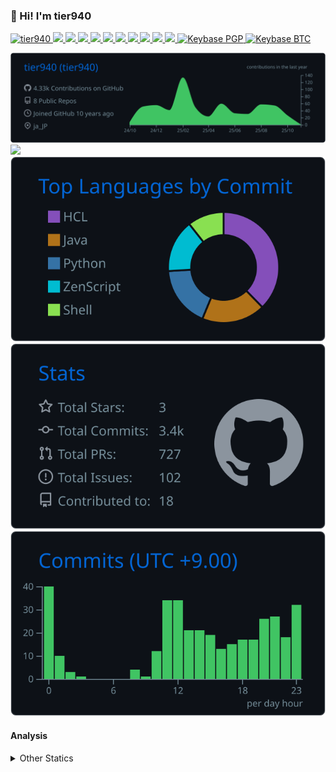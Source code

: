 ### 👋 Hi! I'm tier940

<p align="left"> 
  <a href="https://github.com/tier940/tier940/">
    <img src="https://komarev.com/ghpvc/?username=tier940" alt="tier940" />
  </a>
  <a href="http://twitter.com/tier940">
    <img height="20" src="https://img.shields.io/twitter/follow/tier940?label=Twitter&logo=twitter&style=flat" />
  </a>
  <a href="https://github.com/tier940">
    <img height="20" src="https://img.shields.io/github/followers/tier940?label=follow&logo=github&style=flat" />
  </a>
  <a href="https://www.reddit.com/user/tier940">
    <img height="20" src="https://img.shields.io/reddit/user-karma/combined/tier940?label=Reddit&logo=reddit&style=flat" />
  </a>
  <a href="https://stackoverflow.com/users/17317833/tier940">
    <img height="20" src="https://img.shields.io/stackexchange/stackoverflow/r/17317833?label=StackOverflow&logo=stack-overflow&style=flat" />
  </a>
  <a href="https://zenn.dev/tier940">
    <img height="20" src="https://zenn.badge.nikaera.com/s/tier940/likes" />
  </a>
  <a href="https://zenn.dev/tier940">
    <img height="20" src="https://zenn.badge.nikaera.com/s/tier940/followers" />
  </a>
  <a href="https://zenn.dev/tier940">
    <img height="20" src="https://zenn.badge.nikaera.com/s/tier940/articles" />
  </a>
  <a href="http://qiita.com/tier940">
    <img height="20" src="https://qiita-badge.apiapi.app/s/tier940/posts.svg" />
  </a>
  <a href="http://qiita.com/tier940">
    <img height="20" src="https://qiita-badge.apiapi.app/s/tier940/contributions.svg" />
  </a>
  <a href="https://github.com/tier940/tier940/">
    <img height="20" src="https://github.com/tier940/tier940/actions/workflows/main.yml/badge.svg" />
  </a>
  <a href="https://keybase.io/tier940">
    <img alt="Keybase PGP" src="https://img.shields.io/keybase/pgp/tier940">
  </a>
  <a href="https://keybase.io/tier940">
    <img alt="Keybase BTC" src="https://img.shields.io/keybase/btc/tier940">
  </a>
</p>

[![](https://raw.githubusercontent.com/tier940/tier940/main/profile-summary-card-output/github_dark/0-profile-details.svg)](https://github.com/vn7n24fzkq/github-profile-summary-cards)
[![](https://raw.githubusercontent.com/tier940/tier940/main/profile-summary-card-output/github_dark/1-repos-per-language.svg)](https://github.com/vn7n24fzkq/github-profile-summary-cards) [![](https://raw.githubusercontent.com/tier940/tier940/main/profile-summary-card-output/github_dark/2-most-commit-language.svg)](https://github.com/vn7n24fzkq/github-profile-summary-cards)
[![](https://raw.githubusercontent.com/tier940/tier940/main/profile-summary-card-output/github_dark/3-stats.svg)](https://github.com/vn7n24fzkq/github-profile-summary-cards) [![](https://raw.githubusercontent.com/tier940/tier940/main/profile-summary-card-output/github_dark/4-productive-time.svg)](https://github.com/vn7n24fzkq/github-profile-summary-cards)


#### Analysis
<!-- <img height="150" src="https://github.com/tier940/tier940/blob/master/images/stat.svg" alt="Alternative Text"/> -->

<details>
  <summary>Other Statics</summary>
  <!--START_SECTION:waka-->
![Code Time](http://img.shields.io/badge/Code%20Time-3%2C287%20hrs%2055%20mins-blue)

**🐱 My GitHub Data** 

> 📦 23.9 kB Used in GitHub's Storage 
 > 
> 💼 Opted to Hire
 > 
> 📜 12 Public Repositories 
 > 
> 🔑 2 Private Repositories 
 > 
**I'm an Early 🐤** 

```text
🌞 Morning                1670 commits        ████░░░░░░░░░░░░░░░░░░░░░   16.17 % 
🌆 Daytime                3751 commits        █████████░░░░░░░░░░░░░░░░   36.31 % 
🌃 Evening                3788 commits        █████████░░░░░░░░░░░░░░░░   36.67 % 
🌙 Night                  1121 commits        ███░░░░░░░░░░░░░░░░░░░░░░   10.85 % 
```
📅 **I'm Most Productive on Saturday** 

```text
Monday                   1010 commits        ██░░░░░░░░░░░░░░░░░░░░░░░   09.78 % 
Tuesday                  1775 commits        ████░░░░░░░░░░░░░░░░░░░░░   17.18 % 
Wednesday                1222 commits        ███░░░░░░░░░░░░░░░░░░░░░░   11.83 % 
Thursday                 1125 commits        ███░░░░░░░░░░░░░░░░░░░░░░   10.89 % 
Friday                   1344 commits        ███░░░░░░░░░░░░░░░░░░░░░░   13.01 % 
Saturday                 1999 commits        █████░░░░░░░░░░░░░░░░░░░░   19.35 % 
Sunday                   1855 commits        ████░░░░░░░░░░░░░░░░░░░░░   17.96 % 
```


📊 **This Week I Spent My Time On** 

```text
🕑︎ Time Zone: Asia/Tokyo

💬 Programming Languages: 
Other                    40 hrs 2 mins       ███████████████████░░░░░░   76.71 % 
Java                     2 hrs 22 mins       █░░░░░░░░░░░░░░░░░░░░░░░░   04.56 % 
JSON                     1 hr 40 mins        █░░░░░░░░░░░░░░░░░░░░░░░░   03.22 % 
YAML                     1 hr 23 mins        █░░░░░░░░░░░░░░░░░░░░░░░░   02.68 % 
Markdown                 1 hr 20 mins        █░░░░░░░░░░░░░░░░░░░░░░░░   02.57 % 

🔥 Editors: 
Edge                     36 hrs 46 mins      ██████████████████░░░░░░░   70.46 % 
VS Code                  10 hrs 30 mins      █████░░░░░░░░░░░░░░░░░░░░   20.13 % 
Intellijidea             4 hrs 54 mins       ██░░░░░░░░░░░░░░░░░░░░░░░   09.41 % 

💻 Operating System: 
Windows                  49 hrs 24 mins      ████████████████████████░   94.67 % 
Linux                    2 hrs 47 mins       █░░░░░░░░░░░░░░░░░░░░░░░░   05.33 % 
```

**I Mostly Code in Java** 

```text
Java                     14 repos            ████████████░░░░░░░░░░░░░   46.67 % 
ZenScript                3 repos             ██░░░░░░░░░░░░░░░░░░░░░░░   10.00 % 
Groovy                   1 repo              █░░░░░░░░░░░░░░░░░░░░░░░░   03.33 % 
HTML                     1 repo              █░░░░░░░░░░░░░░░░░░░░░░░░   03.33 % 
Dockerfile               1 repo              █░░░░░░░░░░░░░░░░░░░░░░░░   03.33 % 
```



**Timeline**

![Lines of Code chart](https://raw.githubusercontent.com/tier940/tier940/main/assets/bar_graph.png)


 Last Updated on 17/02/2024 00:35:57 UTC
<!--END_SECTION:waka-->
</details>
